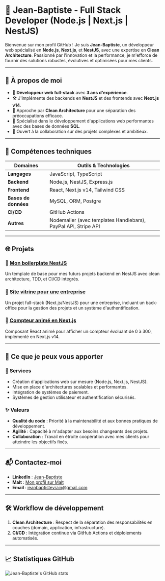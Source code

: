 # 🚀 Jean-Baptiste - Full Stack Developer (Node.js | Next.js | NestJS)



Bienvenue sur mon profil GitHub ! Je suis **Jean-Baptiste**, un développeur web spécialisé en **Node.js**, **Next.js**, et **NestJS**, avec une expertise en **Clean Architecture**. Passionné par l'innovation et la performance, je m'efforce de fournir des solutions robustes, évolutives et optimisées pour mes clients.

---

## 🌟 À propos de moi

- 🎯 **Développeur web full-stack** avec **3 ans d'expérience**.
- 🛠️ J'implémente des backends en **NestJS** et des frontends avec **Next.js v14**.
- 🔄 Approche par **Clean Architecture** pour une séparation des préoccupations efficace.
- 🚀 Spécialisé dans le développement d'applications web performantes avec des bases de données **SQL**.
- 💼 Ouvert à la collaboration sur des projets complexes et ambitieux.

---

## 🔧 Compétences techniques

| Domaines              | Outils & Technologies                                  |
| --------------------- | ----------------------------------------------------- |
| **Langages**          | JavaScript, TypeScript                                 |
| **Backend**           | Node.js, NestJS, Express.js                            |
| **Frontend**          | React, Next.js v14, Tailwind CSS                       |
| **Bases de données**  | MySQL, ORM, Postgre                                    |
| **CI/CD**             | GitHub Actions                      |
| **Autres**            | Nodemailer (avec templates Handlebars), PayPal API, Stripe API    |

---

## 🌐 Projets

### 🔗 [Mon boilerplate NestJS](https://github.com/mon-boilerplate-nestjs)
Un template de base pour mes futurs projets backend en NestJS avec clean architecture, TDD, et CI/CD intégrés.

### 🔗 [Site vitrine pour une entreprise](https://github.com/mon-site-vitrine)
Un projet full-stack (Next.js/NestJS) pour une entreprise, incluant un back-office pour la gestion des projets et un système d'authentification.

### 🔗 [Compteur animé en Next.js](https://github.com/compteur-anime-nextjs)
Composant React animé pour afficher un compteur évoluant de 0 à 300, implémenté en Next.js v14.

---

## 🚀 Ce que je peux vous apporter

### 🎯 **Services**

- Création d'applications web sur mesure (Node.js, Next.js, NestJS).
- Mise en place d'architectures scalables et performantes.
- Intégration de systèmes de paiement.
- Systèmes de gestion utilisateur et authentification sécurisés.

### ✨ **Valeurs**

- **Qualité du code** : Priorité à la maintenabilité et aux bonnes pratiques de développement.
- **Agilité** : Capacité à m'adapter aux besoins changeants des projets.
- **Collaboration** : Travail en étroite coopération avec mes clients pour atteindre les objectifs fixés.

---

## 📬 Contactez-moi

- **LinkedIn** : [Jean-Baptiste](https://www.linkedin.com/in/jeanbaptistevrain/)
- **Malt** : [Mon profil sur Malt](https://www.malt.fr/profile/jeanbaptistevrain)
- **Email** : jeanbaptistevrain@gmail.com

---

## 🛠️ Workflow de développement

1. **Clean Architecture** : Respect de la séparation des responsabilités en couches (domain, application, infrastructure).
2. **CI/CD** : Intégration continue via GitHub Actions et déploiements automatisés.

---

## 📈 Statistiques GitHub

![Jean-Baptiste's GitHub stats](https://github-readme-stats.vercel.app/api?username=Jaybee-v&show_icons=true&theme=radical) <!-- Remplace 'JeanBaptiste' par ton pseudo GitHub -->
